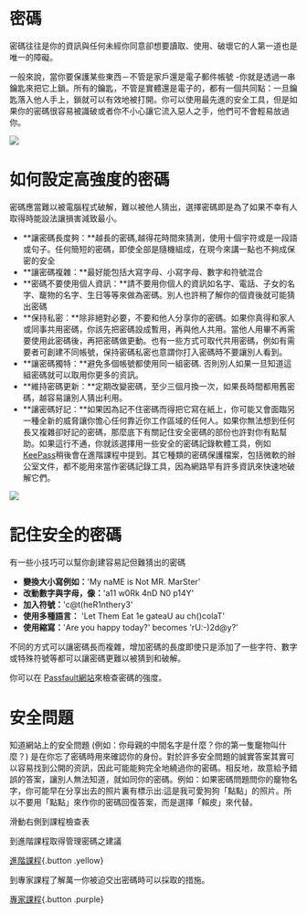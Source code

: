 密碼
====

密碼往往是你的資訊與任何未經你同意卻想要讀取、使用、破壞它的人第一道也是唯一的障礙。

一般來說，當你要保護某些東西－不管是家戶還是電子郵件帳號 -你就是透過一串鑰匙來把它上鎖。所有的鑰匙，不管是實體還是電子的，都有一個共同點：一旦鑰匙落入他人手上，鎖就可以有效地被打開。你可以使用最先進的安全工具，但是如果你的密碼很容易被識破或者你不小心讓它流入惡人之手，他們可不會輕易放過你。

![](password1.png)

如何設定高強度的密碼
=================

密碼應當難以被電腦程式破解，難以被他人猜出，選擇密碼即是為了如果不幸有人取得時能設法讓損害減致最小。
- **讓密碼長度夠：**越長的密碼,越得花時間來猜測，使用十個宇符或是一段語或句子。任何簡短的密碼，即使全部是隨機組成，在現今來講一點也不夠成保密的安全
- **讓密碼複雜：**最好能包括大寫字母、小寫字母、數字和符號混合
- **密碼不要使用個人資訊：**請不要用你個人的資訊如名字、電話、子女的名字、竉物的名字、生日等等來做為密碼。別人也許稍了解你的個資後就可能猜出密碼 
- **保持私密：**除非絕對必要，不要和他人分享你的密碼。如果你真得和家人或同事共用密碼，你該先把密碼設成暫用，再與他人共用。當他人用畢不再需要使用此密碼後，再把密碼做更動。也有一些方式可取代共用密碼，例如有需要者可創建不同帳號，保持密碼私密也意謂你打入密碼時不要讓別人看到。
- **讓密碼獨特：**避免多個帳號都使用同一組密碼. 否則別人如果一旦知道這組密碼就可以取用你更多的资訊。
- **維持密碼更新：**定期改變密碼，至少三個月換一次，如果長時間都用舊密碼，越容易讓別人猜出利用。
- **讓密碼好記：**如果因為記不住密碼而得把它寫在紙上，你可能又會面臨另一種全新的威脅讓你憺心任何靠近你工作區域的任何人。如果你無法想到任何長又複雜卻好記的密碼，那麼底下有關記住安全密碼的部份也許對你有點幫助。如果這行不通，你就該選擇用一些安全的密碼記錄軟體工具，例如 [KeePass](umbrella://lesson/keepassx)稍後會在進階課程中提到。其它種類的密碼保護檔案，包括微軟的辦公室文件，都不能用來當作密碼記錄工具，因為網路早有許多資訊來快速地破解它們。

![](password2.png)

記住安全的密碼
==============

有一些小技巧可以幫你創建容易記但難猜出的密碼
- **變換大小寫例如：**'My naME is Not MR. MarSter'
- **改動數字與字母，像：**'a11 w0Rk 4nD N0 p14Y'
- **加入符號：**'c@t(heR1nthery3'
- **使用多種語言：** 'Let Them Eat 1e gateaU au ch()colaT'
- **使用縮寫：**'Are you happy today?' becomes 'rU:-)2d@y?'

不同的方式可以讓密碼長而複雜，增加密碼的長度即使只是添加了一些字符、數字或特殊符號等都可以讓密碼更難以被猜到和破解。

你可以在 [Passfault網站](https://passfault.appspot.com/password_strength.html)來檢查密碼的強度。


安全問題
=========
知道網站上的安全問題 (例如：你母親的中間名字是什麼？你的第一隻竉物叫什麼？) 是在你忘了密碼時用來確認你的身份。對於許多安全問題的誠實答案其實可以容易找到公開的资訊，因此可能能夠完全地繞過你的密碼。相反地，故意給予錯誤的答案，讓別人無法知道，就如同你的密碼。例如：如果密碼問題問你的竉物名字，你可能早在分享出去的照片裏有標示出:這是我可愛狗狗「點點」的照片。所以不要用「點點」來作你的密碼回復答案，而是選擇「賴皮」來代替。

滑動右側到課程檢查表

到進階課程取得管理密碼之建議

[進階課程](umbrella://lesson/passwords/1){.button .yellow}

到專家課程了解萬一你被迫交出密碼時可以採取的措施。

[專家課程](umbrella://lesson/passwords/2){.button .purple}

